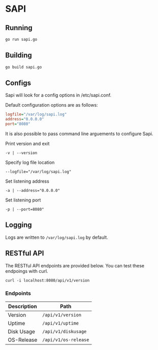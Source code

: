 # SAPI

## Running

```bash
go run sapi.go
```

## Building

``` bash
go build sapi.go
```

## Configs

Sapi will look for a config options in /etc/sapi.conf.

Default configuration options are as follows:

```INI
logfile="/var/log/sapi.log"
address="0.0.0.0"
port="8080"
```

It is also possible to pass command line arguements to configure Sapi.

Print version and exit

`-v | --version` 

Specify log file location

`--logfile="/var/log/sapi.log"` 

Set listening address

`-a | --address="0.0.0.0"` 

Set listening port

`-p | --port=8080"` 

## Logging

Logs are written to `/var/log/sapi.log` by default.

## RESTful API

The RESTful API endpoints are provided below. You can test these endpoings with curl.

`curl -i localhost:8080/api/v1/version`

### Endpoints
|Description|Path|
|---|---|
|Version|`/api/v1/version`|
|Uptime|`/api/v1/uptime`|
|Disk Usage|`/api/v1/diskusage`|
|OS-Release|`/api/v1/os-release`|

